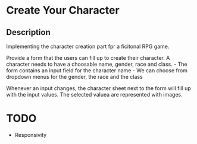 # Create Your Character

## Description

Implementing the character creation part fpr a ficitonal RPG game.

Provide a form that the users can fill up to create their character. A character needs to have a choosable name, gender, race and class.
    - The form contains an input field for the character name
    - We can choose from dropdown menus for the gender, the race and the class

Whenever an input changes, the character sheet next to the form will fill up with the input values. The selected valuea are represented with images.

# TODO

- Responsivity